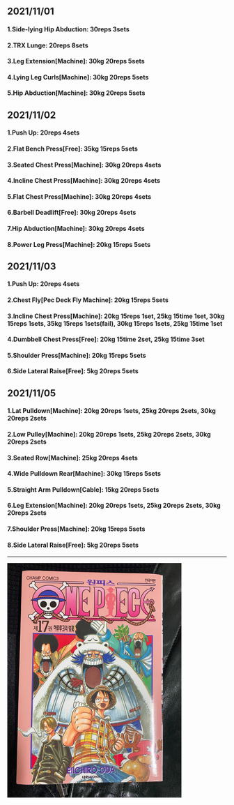 ## 2021/11/01
#### 1.Side-lying Hip Abduction: 30reps 3sets
#### 2.TRX Lunge: 20reps 8sets
#### 3.Leg Extension\[Machine\]: 30kg 20reps 5sets
#### 4.Lying Leg Curls\[Machine\]: 30kg 20reps 5sets
#### 5.Hip Abduction\[Machine\]: 30kg 20reps 5sets

## 2021/11/02
#### 1.Push Up: 20reps 4sets
#### 2.Flat Bench Press\[Free\]: 35kg 15reps 5sets
#### 3.Seated Chest Press\[Machine\]: 30kg 20reps 4sets
#### 4.Incline Chest Press\[Machine\]: 30kg 20reps 4sets
#### 5.Flat Chest Press\[Machine\]: 30kg 20reps 4sets
#### 6.Barbell Deadlift\[Free\]: 30kg 20reps 4sets
#### 7.Hip Abduction\[Machine\]: 30kg 20reps 4sets
#### 8.Power Leg Press\[Machine\]: 20kg 15reps 5sets

## 2021/11/03
#### 1.Push Up: 20reps 4sets
#### 2.Chest Fly\[Pec Deck Fly Machine\]: 20kg 15reps 5sets
#### 3.Incline Chest Press\[Machine\]: 20kg 15reps 1set, 25kg 15time 1set, 30kg 15reps 1sets, 35kg 15reps 1sets(fail), 30kg 15reps 1sets, 25kg 15time 1set   
#### 4.Dumbbell Chest Press\[Free\]: 20kg 15time 2set, 25kg 15time 3set 
#### 5.Shoulder Press\[Machine\]: 20kg 15reps 5sets
#### 6.Side Lateral Raise\[Free\]: 5kg 20reps 5sets

## 2021/11/05
#### 1.Lat Pulldown\[Machine\]: 20kg 20reps 1sets, 25kg 20reps 2sets, 30kg 20reps 2sets 
#### 2.Low Pulley\[Machine\]: 20kg 20reps 1sets, 25kg 20reps 2sets, 30kg 20reps 2sets
#### 3.Seated Row\[Machine\]: 25kg 20reps 4sets
#### 4.Wide Pulldown Rear\[Machine\]: 30kg 15reps 5sets
#### 5.Straight Arm Pulldown\[Cable\]: 15kg 20reps 5sets
#### 6.Leg Extension\[Machine\]: 20kg 20reps 1sets, 25kg 20reps 2sets, 30kg 20reps 2sets
#### 7.Shoulder Press\[Machine\]: 20kg 15reps 5sets
#### 8.Side Lateral Raise\[Free\]: 5kg 20reps 5sets

---

<img src='./_resources/__017.png' width='400px' />
